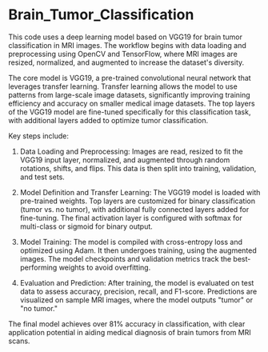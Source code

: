 # Brain_Tumor_Classification
This code uses a deep learning model based on VGG19 for brain tumor classification in MRI images. The workflow begins with data loading and preprocessing using OpenCV and TensorFlow, where MRI images are resized, normalized, and augmented to increase the dataset's diversity.

The core model is VGG19, a pre-trained convolutional neural network that leverages transfer learning. Transfer learning allows the model to use patterns from large-scale image datasets, significantly improving training efficiency and accuracy on smaller medical image datasets. The top layers of the VGG19 model are fine-tuned specifically for this classification task, with additional layers added to optimize tumor classification.

Key steps include:

1) Data Loading and Preprocessing: Images are read, resized to fit the VGG19 input layer, normalized, and augmented through random rotations, shifts, and flips. This data is then split into training, validation, and test sets.

2) Model Definition and Transfer Learning: The VGG19 model is loaded with pre-trained weights. Top layers are customized for binary classification (tumor vs. no tumor), with additional fully connected layers added for fine-tuning. The final activation layer is configured with softmax for multi-class or sigmoid for binary output.

3) Model Training: The model is compiled with cross-entropy loss and optimized using Adam. It then undergoes training, using the augmented images. The model checkpoints and validation metrics track the best-performing weights to avoid overfitting.

4) Evaluation and Prediction: After training, the model is evaluated on test data to assess accuracy, precision, recall, and F1-score. Predictions are visualized on sample MRI images, where the model outputs "tumor" or "no tumor."

The final model achieves over 81% accuracy in classification, with clear application potential in aiding medical diagnosis of brain tumors from MRI scans.
